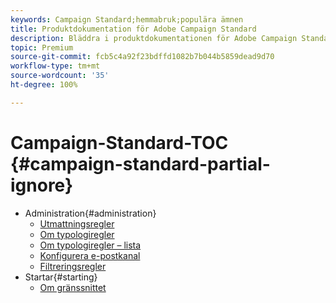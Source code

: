```yaml
---
keywords: Campaign Standard;hemmabruk;populära ämnen
title: Produktdokumentation för Adobe Campaign Standard
description: Bläddra i produktdokumentationen för Adobe Campaign Standard
topic: Premium
source-git-commit: fcb5c4a92f23bdffd1082b7b044b5859dead9d70
workflow-type: tm+mt
source-wordcount: '35'
ht-degree: 100%

---
```



# Campaign-Standard-TOC {#campaign-standard-partial-ignore}

+ Administration{#administration}
   + [Utmattningsregler](sending/using/fatigue-rules.md)
   + [Om typologiregler](sending/using/about-typology-rules.md)
   + [Om typologiregler – lista](sending/using/about-typology-rules.md#typology-rules)
   + [Konfigurera e-postkanal](administration/using/configuring-email-channel.md)
   + [Filtreringsregler](sending/using/filtering-rules.md)
+ Startar{#starting}
   + [Om gränssnittet](start/using/about-the-interface.md)
